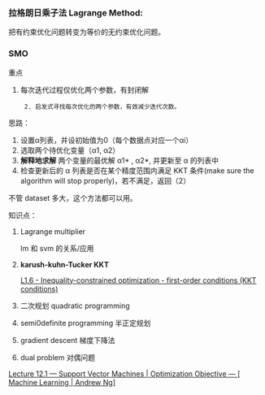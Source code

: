 ### 拉格朗日乘子法 Lagrange Method:

把有约束优化问题转变为等价的无约束优化问题。

### SMO

重点

1. 每次迭代过程仅优化两个参数，有封闭解

  		2. 启发式寻找每次优化的两个参数，有效减少迭代次数。

思路：

1.  设置α列表，并设初始值为0（每个数据点对应一个αi）
2.  选取两个待优化变量（α1, α2）
3.  **解释地求解**  两个变量的最优解 α1* , α2*, 并更新至 α 的列表中
4. 检查更新后的 α 列表是否在某个精度范围内满足 KKT 条件(make sure the algorithm will stop properly)，若不满足，返回（2）

不管 dataset 多大，这个方法都可以用。











知识点：

1. Lagrange multiplier

   lm 和 svm 的关系/应用

2. **karush-kuhn-Tucker KKT**

   [L1.6 - Inequality-constrained optimization - first-order conditions (KKT conditions)](https://www.youtube.com/watch?v=Nbnd8KxRHGU)

3. 二次规划 quadratic programming

4. semi0definite programming 半正定规划

5. gradient descent 梯度下降法

6. dual problem 对偶问题

[Lecture 12.1 —  Support Vector Machines | Optimization Objective — [ Machine Learning | Andrew Ng]](https://www.youtube.com/watch?v=hCOIMkcsm_g)

​	

